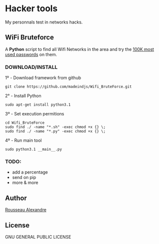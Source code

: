 Hacker tools
========

My personnals test in networks hacks.

WiFi Bruteforce
-----------------------

A **Python** script to find all Wifi Networks in the area and try the 
[100K most used passwords](https://github.com/danielmiessler/SecLists) on them.

### DOWNLOAD/INSTALL

1º - Download framework from github
```
git clone https://github.com/madeindjs/Wifi_BruteForce.git
```

2° - Install Python
```
sudo apt-get install python3.1 
```

3º - Set execution permitions
```
cd Wifi_BruteForce
sudo find ./ -name "*.sh" -exec chmod +x {} \;
sudo find ./ -name "*.py" -exec chmod +x {} \;
```

4º - Run main tool
```
sudo python3.1 __main__.py
```

### TODO:

* add a percentage
* send on pip
* more & more

## Author


[Rousseau Alexandre][madeindjs]

## License


GNU GENERAL PUBLIC LICENSE


[madeindjs]: https://github.com/madeindjs/
